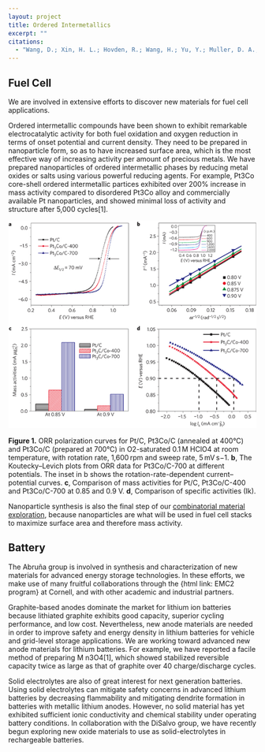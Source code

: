 ```yaml
---
layout: project
title: Ordered Intermetallics
excerpt: ""
citations:
  - "Wang, D.; Xin, H. L.; Hovden, R.; Wang, H.; Yu, Y.; Muller, D. A.; DiSalvo, F. J.; Abruña, H. D. Nature Materials 2013, 12, 81–87."
---
```

## Fuel Cell

We are involved in extensive efforts to discover new materials for fuel cell applications.

Ordered intermetallic compounds have been shown to exhibit remarkable electrocatalytic activity for both fuel oxidation and oxygen reduction in terms of onset potential and current density. They need to be prepared in nanoparticle form, so as to have increased surface area, which is the most effective way of increasing activity per amount of precious metals. We have prepared nanoparticles of ordered intermetallic phases by reducing metal oxides or salts using various powerful reducing agents. For example, Pt3Co core-shell ordered intermetallic partices exhibited over 200% increase in mass activity compared to disordered Pt3Co alloy and commercially available Pt nanoparticles, and showed minimal loss of activity and structure after 5,000 cycles[1]. 

![Figure 1](/images/projects/ordered_intermetallics/figure_1.png)

<p class="caption">
<b>Figure 1.</b>  ORR polarization curves for Pt/C, Pt3Co/C (annealed at 400°C) and Pt3Co/C (prepared at 700°C) in O2-saturated 0.1 M HClO4 at room temperature, with rotation rate, 1,600 rpm and sweep rate, 5 mV s−1. <b>b</b>, The Koutecky–Levich plots from ORR data for Pt3Co/C-700 at different potentials. The inset in b shows the rotation-rate-dependent current–potential curves. <b>c</b>, Comparison of mass activities for Pt/C, Pt3Co/C-400 and Pt3Co/C-700 at 0.85 and 0.9 V. <b>d</b>, Comparison of specific activities (Ik).
</p>

Nanoparticle synthesis is also the final step of our <a href="/projects/fuel_cells/2012/12/12/combinatorial-catalyst-screening.html">combinatorial material exploration</a>, because nanoparticles are what will be used in fuel cell stacks to maximize surface area and therefore mass activity.

## Battery

The Abruña group is involved in synthesis and characterization of new materials for advanced energy storage technologies. In these efforts, we make use of many fruitful collaborations through the {html link: EMC2 program} at Cornell, and with other academic and industrial partners.

Graphite-based anodes dominate the market for lithium ion batteries because lithiated graphite exhibits good capacity, superior cycling performance, and low cost. Nevertheless, new anode materials are needed in order to improve safety and energy density in lithium batteries for vehicle and grid-level storage applications. We are working toward advanced new anode materials for lithium batteries. For example, we have reported a facile method of preparing M  n3O4[1], which showed stabilized reversible capacity twice as large as that of graphite over 40 charge/discharge cycles.

Solid electrolytes are also of great interest for next generation batteries. Using solid electrolytes can mitigate safety concerns in advanced lithium batteries by decreasing flammability and mitigating dendrite formation in batteries with metallic lithium anodes. However, no solid material has yet exhibited sufficient ionic conductivity and chemical stability under operating battery conditions. In collaboration with the DiSalvo group, we have recently begun exploring new oxide materials to use as solid-electrolytes in rechargeable batteries.
